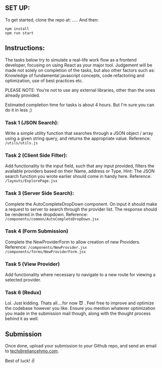 ## SET UP:
To get started, clone the repo at: .....
And then:
```
npm install
npm run start
```

## Instructions:
The tasks below try to simulate a real-life work flow as a frontend developer, focusing on using React as your major tool. Judgement will be made not solely on completion of the tasks, but also other factors such as: Knowledge of fundamental javascript concepts, code refactoring and optimization, use of best practices etc.

PLEASE NOTE: You're not to use any external libraries, other than the ones already provided.

Estimated completion time for tasks is about 4 hours. But I'm sure you can do it in less ;)

### Task 1 (JSON Search):
Write a simple utility function that searches through a JSON object / array using a given string query, and returns the appropriate value.
Reference: `/utils/utils.js`

### Task 2 (Client Side Filter):
Add functionality to the input field, such that any input provided, filters the available providers based on their Name, address or Type. 
Hint: The JSON search function you wrote earlier should come in handy here.
Reference: `/layouts/ExplorePage.jsx`

### Task 3 (Server Side Search):
Complete the AutoCompleteDropDown component. On input it should make a request to server to search through the provider list. The response should be rendered in the dropdown.
Reference: `/components/common/AutoCompleteDropDown.jsx`

### Task 4 (Form Submission)
Complete the NewProviderForm to allow creation of new Providers.
Reference:
`/components/NewProvider.jsx`
`/components/forms/NewProviderForm.jsx`

### Task 5 (View Provider)
Add functionality where necessary to navigate to a new route for viewing a selected provider.

### Task 6 (Redux)  
Lol. Just kidding. Thats all....for now :smiling_imp: .
Feel free to improve and optimize the codebase however you like. Ensure you mention whatever optimization you made in the submission mail though, along with the thought process behind it as well.

## Submission
Once done, upload your submission to your Github repo, and send an email to [tech@reliancehmo.com]().

Best of luck! :v:
